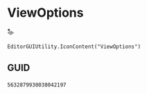 # ViewOptions
![](/img/ViewOptions.png)

``` CSharp
EditorGUIUtility.IconContent("ViewOptions")
```
## GUID
```
5632879930038042197
```
